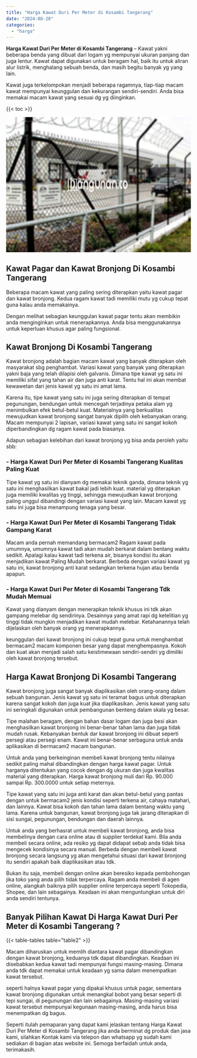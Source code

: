 ```yaml
---
title: "Harga Kawat Duri Per Meter di Kosambi Tangerang"
date: "2024-08-20"
categories: 
  - "harga"
---
```


**Harga Kawat Duri Per Meter di Kosambi Tangerang** – Kawat yakni beberapa benda yang dibuat dari logam yg mempunyai ukuran panjang dan juga lentur. Kawat dapat digunakan untuk beragam hal, baik itu untuk aliran alur listrik, menghalang sebuah benda, dan masih begitu banyak yg yang lain.

Kawat juga terkelompokan menjadi beberapa ragamnya, tiap-tiap macam kawat mempunyai keunggulan dan kekurangan sendiri-sendiri. Anda bisa memakai macam kawat yang sesuai dg yg diinginkan.

{{< toc >}}

![Harga Kawat Duri Per Meter di Kosambi Tangerang](/images/jual-kawat-murah04.png)

## Kawat Pagar dan Kawat Bronjong Di Kosambi Tangerang

Beberapa macam kawat yang paling sering diterapkan yaitu kawat pagar dan kawat bronjong. Kedua ragam kawat tadi memiliki mutu yg cukup tepat guna kalau anda memakainya.

Dengan melihat sebagian keunggulan kawat pagar tentu akan membikin anda menginginkan untuk menerapkannya. Anda bisa menggunakannya untuk keperluan khusus agar paling fungsional.

## Kawat Bronjong Di Kosambi Tangerang

Kawat bronjong adalah bagian macam kawat yang banyak diterapkan oleh masyarakat sbg penghambat. Variasi kawat yang banyak yang diterapkan yakni baja yang telah dilapisi oleh galvanis. Dimana tipe kawat yg satu ini memiliki sifat yang tahan air dan juga anti karat. Tentu hal ini akan membat kewawetan dari jenis kawat yg satu ini amat lama.

Karena itu, tipe kawat yang satu ini juga sering diterapkan di tempat pegunungan, bendungan untuk mencegah terjadinya petaka alam yg menimbulkan efek betul-betul kuat. Materialnya yang berkualitas mewujudkan kawat bronjong sangat banyak dipilih oleh kebanyakan orang. Macam mempunyai 2 lapisan, variasi kawat yang satu ini sangat kokoh diperbandingkan dg ragam kawat pada biasanya.

Adapun sebagian kelebihan dari kawat bronjong yg bisa anda peroleh yaitu sbb:

### \- Harga Kawat Duri Per Meter di Kosambi Tangerang Kualitas Paling Kuat

Tipe kawat yg satu ini dianyam dg memakai teknik ganda, dimana teknik yg satu ini menghasilkan kawat bakal jadi lebih kuat. material yg diterapkan juga memiliki kwalitas yg tinggi, sehingga mewujudkan kawat bronjong paling unggul dibandingi dengan variasi kawat yang lain. Macam kawat yg satu ini juga bisa menampung tenaga yang besar.

### \- Harga Kawat Duri Per Meter di Kosambi Tangerang Tidak Gampang Karat

Macam anda pernah memandang bermacam2 Ragam kawat pada umumnya, umumnya kawat tadi akan mudah berkarat dalam bentang waktu sedikit. Apalagi kalau kawat tadi terkena air, bisanya kondisi itu akan menjadikan kawat Paling Mudah berkarat. Berbeda dengan variasi kawat yg satu ini, kawat bronjong anti karat sedangkan terkena hujan atau benda apapun.

### \- Harga Kawat Duri Per Meter di Kosambi Tangerang Tdk Mudah Memuai

Kawat yang dianyam dengan menerapkan teknik khusus ini tdk akan gampang melebar dg sendirinya. Desainnya yang amat rapi dg ketelitian yg tinggi tidak mungkin menjadikan kawat mudah melebar. Ketahanannya telah dijelaskan oleh banyak orang yg menerapkannya.

keunggulan dari kawat bronjong ini cukup tepat guna untuk menghambat bermacam2 macam komponen besar yang dapat menghempasnya. Kokoh dan kuat akan menjadi salah satu keistimewaan sendiri-sendiri yg dimiliki oleh kawat bronjong tersebut.

## Harga Kawat Bronjong Di Kosambi Tangerang

Kawat bronjong juga sangat banyak diaplikasikan oleh orang-orang dalam sebuah bangunan. Jenis kawat yg satu ini teramat bagus untuk diterapkan karena sangat kokoh dan juga kuat jika diaplikasikan. Jenis kawat yang satu ini seringkali digunakan untuk pembangunan benteng dalam skala yg besar.

Tipe malahan beragam, dengan bahan dasar logam dan juga besi akan menghasilkan kawat bronjong ini benar-benar tahan lama dan juga tidak mudah rusak. Kebanyakan bentuk dar kawat bronjong ini dibuat seperti persegi atau persegi enam. Kawat ini benar-benar serbaguna untuk anda aplikasikan di bermacam2 macam bangunan.

Untuk anda yang berkeinginan membeli kawat bronjong tentu nilainya sedikit paling mahal dibandingkan dengan harga kawat pagar. Untuk harganya ditentukan yang cocok dengan dg ukuran dan juga kwalitas material yang diterapkan. Harga kawat bronjong muli dari Rp. 90.000 sampai Rp. 300.0000 untuk setiap meternya.

Tipe kawat yang satu ini juga anti karat dan akan betul-betul yang pantas dengan untuk bermacam2 jenis kondisi seperti terkena air, cahaya matahari, dan lainnya. Kawat bisa kokoh dan tahan lama dalam bentang waktu yang lama. Karena untuk bangunan, kawat bronjong juga tak jarang diterapkan di sisi sungai, pegunungan, bendungan dan daerah lainnya.

Untuk anda yang berhasrat untuk membeli kawat bronjong, anda bisa membelinya dengan cara online atau di supplier terdekat kami. Bila anda membeli secara online, ada resiko yg dapat didapat sebab anda tidak bisa mengecek kondisinya secara manual. Berbeda dengan membeli kawat bronjong secara langsung yg akan mengetahui situasi dari kawat bronjong itu sendiri apakah baik diaplikasikan atau tdk.

Bukan itu saja, membeli dengan online akan beresiko kepada pembohongan jika toko yang anda pilih tidak terpercaya. Ragam anda membeli di agen online, alangkah baiknya pilih supplier online terpercaya seperti Tokopedia, Shopee, dan lain sebagainya. Keadaan ini akan menguntungkan untuk diri anda sendiri tentunya.

## Banyak Pilihan Kawat Di Harga Kawat Duri Per Meter di Kosambi Tangerang ?

{{< table-tables table="table2" >}}

Macam diharuskan untuk memlih diantara kawat pagar dibandingkan dengan kawat bronjong, keduanya tdk dapat dibandingkan. Keadaan ini disebabkan kedua kawat tadi mempunyai fungsi masing-masing. Dimana anda tdk dapat memakai untuk keadaan yg sama dalam menempatkan kawat tersebut.

seperti halnya kawat pagar yang dipakai khusus untuk pagar, sementara kawat bronjong digunakan untuk menangkal bobot yang besar seperti di tepi sungai, di pegunungan dan lain sebagainya. Masing-masing variasi kawat tersebut mempunyai kegunaan masing-masing, anda harus bisa menempatkan dg bagus.

Seperti itulah pemaparan yang dapat kami jelaskan tentang Harga Kawat Duri Per Meter di Kosambi Tangerang jika anda berminat dg produk dan jasa kami, silahkan Kontak kami via telepon dan whatsapp yg sudah kami sediakan di bagian atas website ini. Semoga berfaidah untuk anda, terimakasih.
